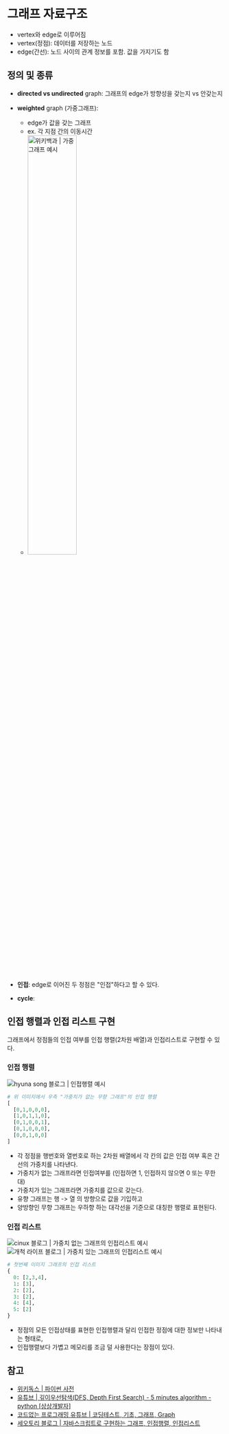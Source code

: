 # 그래프 자료구조

- vertex와 edge로 이루어짐
- vertex(정점): 데이터를 저장하는 노드
- edge(간선): 노드 사이의 관계 정보를 포함. 값을 가지기도 함

## 정의 및 종류

- **directed vs undirected** graph: 그래프의 edge가 방향성을 갖는지 vs 안갖는지
- **weighted** graph (가중그래프):

  - edge가 값을 갖는 그래프
  - ex. 각 지점 간의 이동시간
  - <image src='https://upload.wikimedia.org/wikipedia/commons/thumb/5/58/Weighted_Graph.svg/1200px-Weighted_Graph.svg.png' width='50%' alt='위키백과 | 가중그래프 예시' />

- **인접**: edge로 이어진 두 정점은 "인접"하다고 할 수 있다.
- **cycle**:

## 인접 행렬과 인접 리스트 구현

그래프에서 정점들의 인접 여부를 인접 행렬(2차원 배열)과 인접리스트로 구현할 수 있다.

### 인접 행렬

<image src='https://velog.velcdn.com/images%2Ffalling_star3%2Fpost%2Fc20e690d-9674-49e7-b450-c3e15ed36268%2F22.JPG' alt='hyuna song 블로그 | 인접행렬 예시' />

```py
# 위 이미지에서 우측 "가중치가 없는 무향 그래프"의 인접 행렬
[
  [0,1,0,0,0],
  [1,0,1,1,0],
  [0,1,0,0,1],
  [0,1,0,0,0],
  [0,0,1,0,0]
]
```

- 각 정점을 행번호와 열번호로 하는 2차원 배열에서 각 칸의 값은 인접 여부 혹은 간선의 가중치를 나타낸다.
- 가중치가 없는 그래프라면 인접여부를 (인접하면 1, 인접하지 않으면 0 또는 무한대)
- 가중치가 있는 그래프라면 가중치를 값으로 갖는다.
- 유향 그래프는 행 -> 열 의 방향으로 값을 기입하고
- 양방향인 무향 그래프는 우하향 하는 대각선을 기준으로 대칭한 행렬로 표현된다.

### 인접 리스트

<image src='https://t1.daumcdn.net/cfile/tistory/2146CC4457BC140B2C' alt='cinux 블로그 | 가중치 없는 그래프의 인접리스트 예시'>

<image src='https://blog.kakaocdn.net/dn/bksksy/btq7CSWdhZQ/8JYm16QKaIDRylIijK1TK1/img.jpg' alt='개척 라이프 블로그 | 가중치 있는 그래프의 인접리스트 예시' />

```py
# 첫번째 이미지 그래프의 인접 리스트
{
  0: [2,3,4],
  1: [3],
  2: [2],
  3: [2],
  4: [4],
  5: [2]
}
```

- 정점의 모든 인접상태를 표현한 인접행렬과 달리 인접한 정점에 대한 정보만 나타내는 형태로,
- 인접행렬보다 가볍고 메모리를 조금 덜 사용한다는 장점이 있다.

## 참고

- [위키독스 | 파이썬 사전](https://wikidocs.net/131176)
- [유튜브 | 깊이우선탐색(DFS, Depth First Search) - 5 minutes algorithm - python [상상개발자]](https://www.youtube.com/watch?v=BLc3wzvycH8&t=24s)
- [코드없는 프로그래밍 유튜브 | 코딩테스트, 기초, 그래프, Graph](https://www.youtube.com/watch?v=4izGhUk2L1s&list=PLDV-cCQnUlIZH0wklfVG1IN9ks4g92oN7&index=2)
- [세오토리 블로그 | 자바스크립트로 구현하는 그래프, 인접행렬, 인접리스트](https://seo-tory.tistory.com/50)

